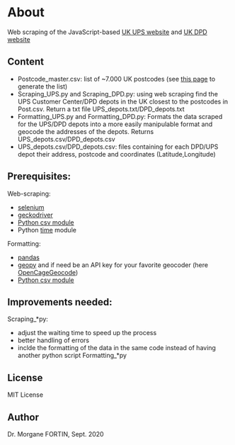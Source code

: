 # About
Web scraping of the JavaScript-based [UK UPS website](https://www.ups.com/dropoff/) and [UK DPD website](https://www.dpd.co.uk/apps/depotfinder/index.jsp)


## Content
* Postcode_master.csv: list of ~7.000 UK postcodes (see [this page](https://github.com/ganetin/UK_postcodes) to generate the list)
* Scraping_UPS.py and Scraping_DPD.py: using web scraping find the UPS Customer Center/DPD depots in the UK closest to the postcodes in Post.csv. Return a txt file UPS_depots.txt/DPD_depots.txt
* Formatting_UPS.py and Formatting_DPD.py: Formats the data scraped for the UPS/DPD depots into a more easily manipulable format and geocode the addresses of the depots. Returns UPS_depots.csv/DPD_depots.csv
* UPS_depots.csv/DPD_depots.csv: files containing for each DPD/UPS depot their address, postcode and coordinates (Latitude,Longitude)

## Prerequisites:
Web-scraping: 
* [selenium](https://selenium-python.readthedocs.io/)
* [geckodriver](https://pypi.org/project/geckodriver-autoinstaller/)
* [Python csv module](https://docs.python.org/3/library/csv.html)
* Python [time](https://docs.python.org/3/library/time.html) module

Formatting:
* [pandas](https://pandas.pydata.org/)
* [geopy](https://geopy.readthedocs.io/en/stable/) and if need be an API key for your favorite geocoder (here [OpenCageGeocode](https://opencagedata.com/))
* [Python csv module](https://docs.python.org/3/library/csv.html)


## Improvements needed:
Scraping_*py:
* adjust the waiting time to speed up the process
* better handling of errors
* inclde the formatting of the data in the same code instead of having another python script Formatting_*py

## License
MIT License

## Author
Dr. Morgane FORTIN, Sept. 2020
